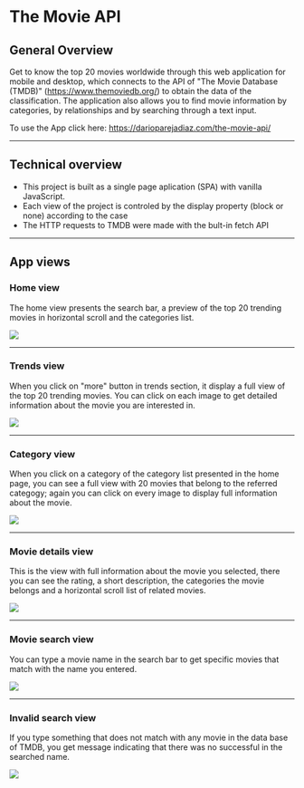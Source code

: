 # The Movie API

## General Overview

Get to know the top 20 movies worldwide through this web application for mobile and desktop, which connects to the API of "The Movie Database (TMDB)" (https://www.themoviedb.org/) to obtain the data of the classification. The application also allows you to find movie information by categories, by relationships and by searching through a text input.

To use the App click here: https://darioparejadiaz.com/the-movie-api/

---

## Technical overview

- This project is built as a single page aplication (SPA) with vanilla JavaScript.
- Each view of the project is controled by the display property (block or none) according to the case
- The HTTP requests to TMDB were made with the bult-in fetch API

---

## App views

### **Home view**

The home view presents the search bar, a preview of the top 20 trending movies in horizontal scroll and the categories list.

![](/assets/readme-imgs/movie-app-home.jpg)

---

### **Trends view**

When you click on "more" button in trends section, it display a full view of the top 20 trending movies. You can click on each image to get detailed information about the movie you are interested in.

![](/assets/readme-imgs/movie-app-trends.jpg)

---

### **Category view**

When you click on a category of the category list presented in the home page, you can see a full view with 20 movies that belong to the referred categogy; again you can click on every image to display full information about the movie.

![](/assets/readme-imgs/movie-app-category.jpg)

---

### **Movie details view**

This is the view with full information about the movie you selected, there you can see the rating, a short description, the categories the movie belongs and a horizontal scroll list of related movies.

![](/assets/readme-imgs/movie-app-detail.jpg)

---

### **Movie search view**

You can type a movie name in the search bar to get specific movies that match with the name you entered.

![](/assets/readme-imgs/movie-app-search.jpg)

---

### **Invalid search view**

If you type something that does not match with any movie in the data base of TMDB, you get message indicating that there was no successful in the searched name.

![](/assets/readme-imgs/movie-app-invalid-search.jpg)
